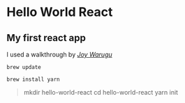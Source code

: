 # Hello World React

## My first react app

I used a walkthrough by [_Joy Warugu_](https://scotch.io/tutorials/setup-a-react-environment-using-webpack-and-babel)

`brew update`

`brew install yarn`

> mkdir hello-world-react
> cd hello-world-react
> yarn init
